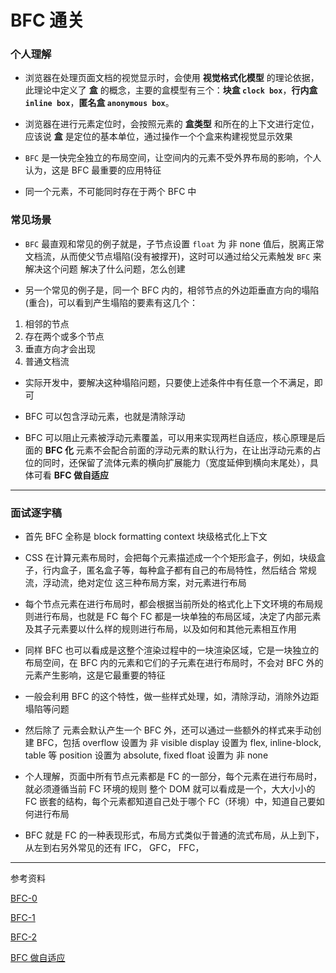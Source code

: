 # BFC 通关

### 个人理解

- 浏览器在处理页面文档的视觉显示时，会使用 **视觉格式化模型** 的理论依据，此理论中定义了 **盒** 的概念，主要的盒模型有三个：**块盒 `clock box`**，**行内盒 `inline box`**，**匿名盒 `anonymous box`**。

- 浏览器在进行元素定位时，会按照元素的 **盒类型** 和所在的上下文进行定位，应该说 **盒** 是定位的基本单位，通过操作一个个盒来构建视觉显示效果

- `BFC` 是一快完全独立的布局空间，让空间内的元素不受外界布局的影响，个人认为，这是 BFC 最重要的应用特征

- 同一个元素，不可能同时存在于两个 BFC 中

### 常见场景

- `BFC` 最直观和常见的例子就是，子节点设置 `float` 为 非 none 值后，脱离正常文档流，从而使父节点塌陷(没有被撑开)，这时可以通过给父元素触发 `BFC` 来解决这个问题
  解决了什么问题，怎么创建

- 另一个常见的例子是，同一个 BFC 内的，相邻节点的外边距垂直方向的塌陷(重合)，可以看到产生塌陷的要素有这几个：

1. 相邻的节点
2. 存在两个或多个节点
3. 垂直方向才会出现
4. 普通文档流

- 实际开发中，要解决这种塌陷问题，只要使上述条件中有任意一个不满足，即可

- BFC 可以包含浮动元素，也就是清除浮动

- BFC 可以阻止元素被浮动元素覆盖，可以用来实现两栏自适应，核心原理是后面的 **BFC 化** 元素不会配合前面的浮动元素的默认行为，在让出浮动元素的占位的同时，还保留了流体元素的横向扩展能力（宽度延伸到横向末尾处），具体可看 **BFC 做自适应**

---

### 面试逐字稿

- 首先 BFC 全称是 block formatting context 块级格式化上下文

- CSS 在计算元素布局时，会把每个元素描述成一个个矩形盒子，例如，块级盒子，行内盒子，匿名盒子等，每种盒子都有自己的布局特性，然后结合 常规流，浮动流，绝对定位 这三种布局方案，对元素进行布局

- 每个节点元素在进行布局时，都会根据当前所处的格式化上下文环境的布局规则进行布局，也就是 FC
  每个 FC 都是一块单独的布局区域，决定了内部元素及其子元素要以什么样的规则进行布局，以及如何和其他元素相互作用

- 同样 BFC 也可以看成是这整个渲染过程中的一块渲染区域，它是一块独立的布局空间，在 BFC 内的元素和它们的子元素在进行布局时，不会对 BFC 外的元素产生影响，这是它最重要的特征

- 一般会利用 BFC 的这个特性，做一些样式处理，如，清除浮动，消除外边距塌陷等问题

- 然后除了 <html> 元素会默认产生一个 BFC 外，还可以通过一些额外的样式来手动创建 BFC，包括
  overflow 设置为 非 visible
  display 设置为 flex, inline-block, table 等
  position 设置为 absolute, fixed
  float 设置为 非 none

- 个人理解，页面中所有节点元素都是 FC 的一部分，每个元素在进行布局时，就必须遵循当前 FC 环境的规则
  整个 DOM 就可以看成是一个，大大小小的 FC 嵌套的结构，每个元素都知道自己处于哪个 FC（环境）中，知道自己要如何进行布局

- BFC 就是 FC 的一种表现形式，布局方式类似于普通的流式布局，从上到下，从左到右另外常见的还有
  IFC，
  GFC，
  FFC，

---

参考资料

[BFC-0](https://juejin.cn/post/6950082193632788493)

[BFC-1](https://juejin.cn/post/6844903495108132877)

[BFC-2](https://juejin.cn/post/6860375101322461198)

[BFC 做自适应](https://www.zhangxinxu.com/wordpress/2015/02/css-deep-understand-flow-bfc-column-two-auto-layout/)
